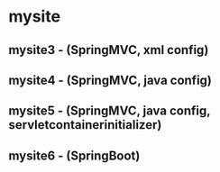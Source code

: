 # mysite

## mysite3 - (SpringMVC, xml config)
## mysite4 - (SpringMVC, java config)
## mysite5 - (SpringMVC, java config, servletcontainerinitializer)
## mysite6 - (SpringBoot)
